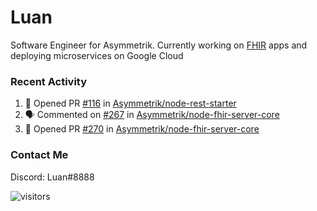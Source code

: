 # Luan

Software Engineer for Asymmetrik. Currently working on [FHIR](https://hl7.org/FHIR/) apps and deploying microservices on Google Cloud

### Recent Activity

<!--START_SECTION:activity-->
1. 💪 Opened PR [#116](https://github.com/Asymmetrik/node-rest-starter/pull/116) in [Asymmetrik/node-rest-starter](https://github.com/Asymmetrik/node-rest-starter)
2. 🗣 Commented on [#267](https://github.com/Asymmetrik/node-fhir-server-core/issues/267) in [Asymmetrik/node-fhir-server-core](https://github.com/Asymmetrik/node-fhir-server-core)
3. 💪 Opened PR [#270](https://github.com/Asymmetrik/node-fhir-server-core/pull/270) in [Asymmetrik/node-fhir-server-core](https://github.com/Asymmetrik/node-fhir-server-core)
<!--END_SECTION:activity-->

<!--START_SECTION:activity-->

### Contact Me

Discord: Luan#8888

![visitors](https://visitor-badge.glitch.me/badge?page_id=luan-asym.visitor-badge)
